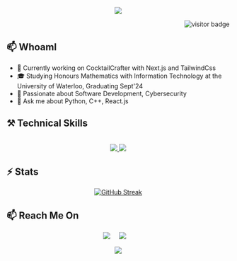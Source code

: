 
<p align="center">
<img src="https://readme-typing-svg.demolab.com?font=Fira+Code&pause=1000&color=68F704&random=false&width=435&lines=BASH%24+ECHO+%22HELLO%2C+WORLD!+%F0%9F%91%8B%22;I+am+JUNSEOK+OH!+%26+eDi9Root" />
</p>
<img align="right" src="https://visitor-badge.laobi.icu/badge?page_id=eDi9root.eDi9root" alt="visitor badge"/> <br>

## 📫 WhoamI 

- 🔭 Currently working on CocktailCrafter with Next.js and TailwindCss
- 🎓 Studying Honours Mathematics with Information Technology at the University of Waterloo, Graduating Sept'24
- 🌱 Passionate about Software Development, Cybersecurity
-  💬 Ask me about Python, C++, React.js

## ⚒️ Technical Skills
<p align="center">
  <br>
  <a href="https://skillicons.dev">
    <img src="https://skillicons.dev/icons?i=git,github,react,bootstrap,tailwind,html,css,javascript,vscode" />
    <img src="https://skillicons.dev/icons?i=nodejs,nextjs,cpp,c,python,express,firebase,mysql,postgres,linux" />
  </a>
</p>

## ⚡ Stats
<div align="center">
<a href="https://git.io/streak-stats">
  <img src="https://streak-stats.demolab.com?user=eDi9root&theme=dark&border_radius=10&card_width=496" alt="GitHub Streak" />
</a>
</div>

## 📫 Reach Me On
<p align="center">
  <a target="_blank"href="https://www.linkedin.com/in/junseok-oh//"><img src="https://ziadoua.github.io/m3-Markdown-Badges/badges/LinkedIn/linkedin1.svg" /></a>&nbsp;&nbsp;&nbsp;&nbsp;
  <a href="mailto:ojs3771o@gmail.com?subject=Hello,%20From%20Github"><img src="https://ziadoua.github.io/m3-Markdown-Badges/badges/Gmail/gmail1.svg" /></a>&nbsp;&nbsp;&nbsp;&nbsp;
</p>

<p align="center">
  <a href="https://edi9root.vercel.app/"><img src=https://ziadoua.github.io/m3-Markdown-Badges/badges/MyPortfolio/myportfolio2.svg></a>
</p>
